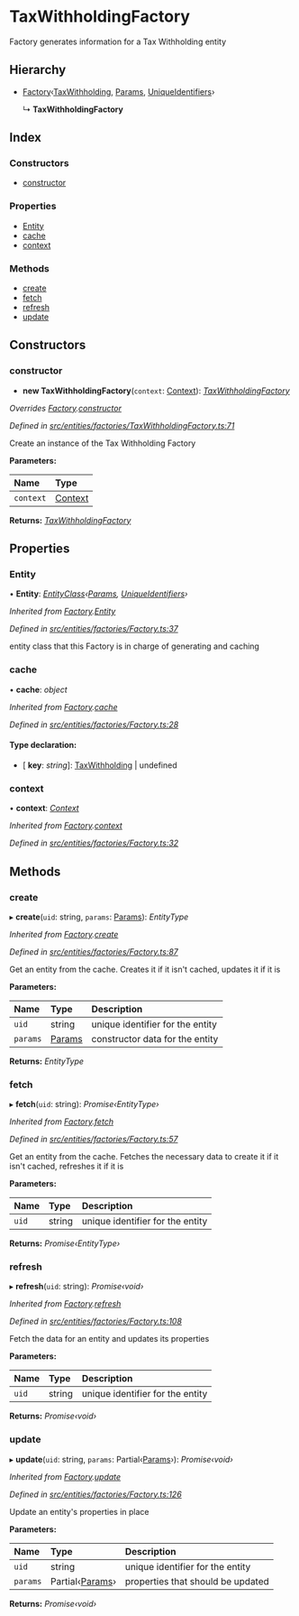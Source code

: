 # TaxWithholdingFactory

Factory generates information for a Tax Withholding entity

## Hierarchy

* [Factory]()‹[TaxWithholding](), [Params](), [UniqueIdentifiers]()›

  ↳ **TaxWithholdingFactory**

## Index

### Constructors

* [constructor]()

### Properties

* [Entity]()
* [cache]()
* [context]()

### Methods

* [create]()
* [fetch]()
* [refresh]()
* [update]()

## Constructors

### constructor

+ **new TaxWithholdingFactory**\(`context`: [Context]()\): [_TaxWithholdingFactory_]()

_Overrides_ [_Factory_]()_._[_constructor_]()

_Defined in_ [_src/entities/factories/TaxWithholdingFactory.ts:71_](https://github.com/PolymathNetwork/polymath-sdk/blob/550676f/src/entities/factories/TaxWithholdingFactory.ts#L71)

Create an instance of the Tax Withholding Factory

**Parameters:**

| Name | Type |
| :--- | :--- |
| `context` | [Context]() |

**Returns:** [_TaxWithholdingFactory_]()

## Properties

### Entity

• **Entity**: [_EntityClass_]()_‹_[_Params_]()_,_ [_UniqueIdentifiers_]()_›_

_Inherited from_ [_Factory_]()_._[_Entity_]()

_Defined in_ [_src/entities/factories/Factory.ts:37_](https://github.com/PolymathNetwork/polymath-sdk/blob/550676f/src/entities/factories/Factory.ts#L37)

entity class that this Factory is in charge of generating and caching

### cache

• **cache**: _object_

_Inherited from_ [_Factory_]()_._[_cache_]()

_Defined in_ [_src/entities/factories/Factory.ts:28_](https://github.com/PolymathNetwork/polymath-sdk/blob/550676f/src/entities/factories/Factory.ts#L28)

#### Type declaration:

* \[ **key**: _string_\]: [TaxWithholding]() \| undefined

### context

• **context**: [_Context_]()

_Inherited from_ [_Factory_]()_._[_context_]()

_Defined in_ [_src/entities/factories/Factory.ts:32_](https://github.com/PolymathNetwork/polymath-sdk/blob/550676f/src/entities/factories/Factory.ts#L32)

## Methods

### create

▸ **create**\(`uid`: string, `params`: [Params]()\): _EntityType_

_Inherited from_ [_Factory_]()_._[_create_]()

_Defined in_ [_src/entities/factories/Factory.ts:87_](https://github.com/PolymathNetwork/polymath-sdk/blob/550676f/src/entities/factories/Factory.ts#L87)

Get an entity from the cache. Creates it if it isn't cached, updates it if it is

**Parameters:**

| Name | Type | Description |
| :--- | :--- | :--- |
| `uid` | string | unique identifier for the entity |
| `params` | [Params]() | constructor data for the entity |

**Returns:** _EntityType_

### fetch

▸ **fetch**\(`uid`: string\): _Promise‹EntityType›_

_Inherited from_ [_Factory_]()_._[_fetch_]()

_Defined in_ [_src/entities/factories/Factory.ts:57_](https://github.com/PolymathNetwork/polymath-sdk/blob/550676f/src/entities/factories/Factory.ts#L57)

Get an entity from the cache. Fetches the necessary data to create it if it isn't cached, refreshes it if it is

**Parameters:**

| Name | Type | Description |
| :--- | :--- | :--- |
| `uid` | string | unique identifier for the entity |

**Returns:** _Promise‹EntityType›_

### refresh

▸ **refresh**\(`uid`: string\): _Promise‹void›_

_Inherited from_ [_Factory_]()_._[_refresh_]()

_Defined in_ [_src/entities/factories/Factory.ts:108_](https://github.com/PolymathNetwork/polymath-sdk/blob/550676f/src/entities/factories/Factory.ts#L108)

Fetch the data for an entity and updates its properties

**Parameters:**

| Name | Type | Description |
| :--- | :--- | :--- |
| `uid` | string | unique identifier for the entity |

**Returns:** _Promise‹void›_

### update

▸ **update**\(`uid`: string, `params`: Partial‹[Params]()›\): _Promise‹void›_

_Inherited from_ [_Factory_]()_._[_update_]()

_Defined in_ [_src/entities/factories/Factory.ts:126_](https://github.com/PolymathNetwork/polymath-sdk/blob/550676f/src/entities/factories/Factory.ts#L126)

Update an entity's properties in place

**Parameters:**

| Name | Type | Description |
| :--- | :--- | :--- |
| `uid` | string | unique identifier for the entity |
| `params` | Partial‹[Params]()› | properties that should be updated |

**Returns:** _Promise‹void›_

